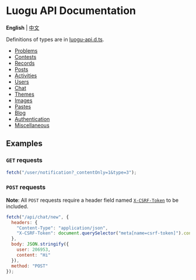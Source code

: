 # Luogu API Documentation

**English** | [中文](https://bingogyz.github.io/luogu-api-docs/)

Definitions of types are in [luogu-api.d.ts](https://github.com/sjx233/luogu-api-docs/blob/master/luogu-api.d.ts).

* [Problems](problems.md)
* [Contests](contests.md)
* [Records](records.md)
* [Posts](posts.md)
* [Activities](activities.md)
* [Users](users.md)
* [Chat](chat.md)
* [Themes](themes.md)
* [Images](images.md)
* [Pastes](pastes.md)
* [Blog](blog.md)
* [Authentication](auth.md)
* [Miscellaneous](misc.md)

## Examples

### `GET` requests

```js
fetch("/user/notification?_contentOnly=1&type=3");
```

### `POST` requests

**Note**: All `POST` requests require a header field named [`X-CSRF-Token`](misc.md#get-csrf-token) to be included.

```js
fetch("/api/chat/new", {
  headers: {
    "Content-Type": "application/json",
    "X-CSRF-Token": document.querySelector("meta[name=csrf-token]").content
  },
  body: JSON.stringify({
    user: 206953,
    content: "Hi"
  }),
  method: "POST"
});
```
